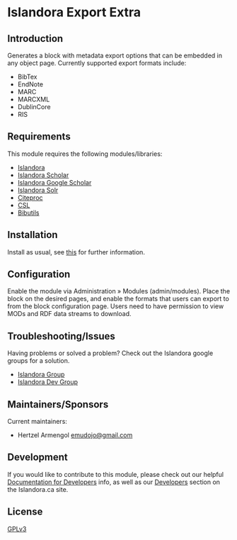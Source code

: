 # Islandora Export Extra

## Introduction

Generates a block with metadata export options that can be embedded in any object page. Currently supported export formats include:

* BibTex
* EndNote
* MARC
* MARCXML
* DublinCore
* RIS

## Requirements

This module requires the following modules/libraries:

* [Islandora](https://github.com/islandora/islandora)
* [Islandora Scholar](https://github.com/islandora/islandora_scholar)
* [Islandora Google Scholar](https://github.com/Born-Digital-US/islandora_scholar/tree/7.x/modules/islandora_google_scholar)
* [Islandora Solr](https://github.com/Islandora/islandora_solr_search)
* [Citeproc](https://github.com/Islandora/islandora_scholar/tree/7.x/modules/citeproc)
* [CSL](https://github.com/Islandora/islandora_scholar/tree/7.x/modules/csl)
* [Bibutils](https://github.com/Islandora/islandora_scholar/tree/7.x/modules/bibutils)

## Installation

Install as usual, see [this](https://drupal.org/documentation/install/modules-themes/modules-7) for further information.

## Configuration

Enable the module via Administration » Modules (admin/modules). Place the block on the desired pages, and enable the formats that users can export to from the block configuration page. Users need to have permission to view MODs and RDF data streams to download.   

## Troubleshooting/Issues

Having problems or solved a problem? Check out the Islandora google groups for a solution.

* [Islandora Group](https://groups.google.com/forum/?hl=en&fromgroups#!forum/islandora)
* [Islandora Dev Group](https://groups.google.com/forum/?hl=en&fromgroups#!forum/islandora-dev)

## Maintainers/Sponsors

Current maintainers:

* Hertzel Armengol <emudojo@gmail.com>

## Development

If you would like to contribute to this module, please check out our helpful [Documentation for Developers](https://github.com/Islandora/islandora/wiki#wiki-documentation-for-developers) info, as well as our [Developers](http://islandora.ca/developers) section on the Islandora.ca site.

## License

[GPLv3](http://www.gnu.org/licenses/gpl-3.0.txt)

